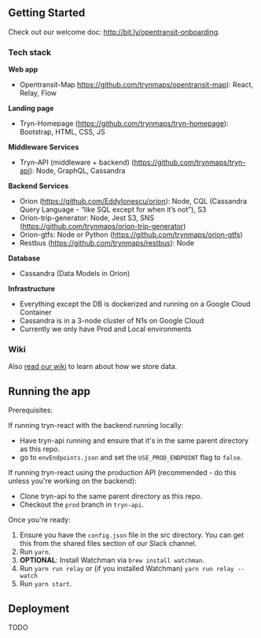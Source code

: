 ## Getting Started

Check out our welcome doc: <http://bit.ly/opentransit-onboarding>.

### Tech stack

**Web app**

* Opentransit-Map https://github.com/trynmaps/opentransit-map): React, Relay, Flow

**Landing page**

* Tryn-Homepage (https://github.com/trynmaps/tryn-homepage): Bootstrap, HTML, CSS, JS 

**Middleware Services**

* Tryn-API (middleware + backend) (https://github.com/trynmaps/tryn-api): Node, GraphQL, Cassandra

**Backend Services**

* Orion (https://github.com/EddyIonescu/orion): Node, CQL (Cassandra Query Language - “like SQL except for when it’s not”), S3
* Orion-trip-generator: Node, Jest S3, SNS (https://github.com/trynmaps/orion-trip-generator)
* Orion-gtfs: Node or Python (https://github.com/trynmaps/orion-gtfs)
* Restbus (https://github.com/trynmaps/restbus): Node

**Database**

* Cassandra (Data Models in Orion)

**Infrastructure**

* Everything except the DB is dockerized and running on a Google Cloud Container
* Cassandra is in a 3-node cluster of N1s on Google Cloud
* Currently we only have Prod and Local environments

### Wiki

Also [read our wiki](http://GitHub.com/trynmaps/Orion/wiki) to learn about how we store data.

## Running the app

Prerequisites:

If running tryn-react with the backend running locally:
- Have tryn-api running and ensure that it's in the same parent directory as this repo.
- go to `envEndpoints.json` and set the `USE_PROD_ENDPOINT` flag to `false`.

If running tryn-react using the production API (recommended - do this unless you're working on the backend):
- Clone tryn-api to the same parent directory as this repo.
- Checkout the `prod` branch in `tryn-api`.

Once you're ready:

1. Ensure you have the `config.json` file in the src directory. You can get this from the shared files section of our Slack channel.
2. Run `yarn`.
3. **OPTIONAL**: Install Watchman via `brew install watchman`.
4. Run `yarn run relay` or (if you installed Watchman) `yarn run relay --watch`
5. Run `yarn start`.

## Deployment

TODO
